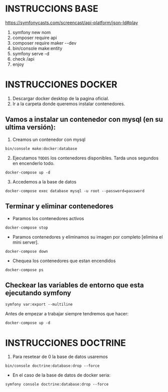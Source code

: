# INSTRUCCIONS BASE

https://symfonycasts.com/screencast/api-platform/json-ld#play

1. symfony new nom
2. composer require api
3. composer require maker --dev
4. bin/console make:entity
5. symfony serve -d
6. check /api
7. enjoy


# INSTRUCCIONES DOCKER

1. Descargar docker desktop de la pagina oficial.
2. Ir a la carpeta donde queremos instalar contenedores.

## Vamos a instalar un contenedor con mysql (en su ultima versión):

1. Creamos un contenedor con mysql
```
bin/console make:docker:database 
```

2. Ejecutamos ``TODOS`` los contenedores disponibles. Tarda unos segundos en encenderlo todo.
```
docker-compose up -d
```
3. Accedemos a la base de datos
```
docker-compose exec database mysql -u root --password=password
```

## Terminar y eliminar contenedores

- Paramos los contenedores activos
```
docker-compose stop    
```
- Paramos contenedores y eliminamos su imagen por completo [elimina el mini server].
```
docker-compose down
```
- Chequea los contenedores que estan encendidos
```
docker-compose ps
```

## Checkear las variables de entorno que esta ejecutando symfony
```
symfony var:export --multiline
```

Antes de empezar a trabajar siempre tendremos que hacer:
```
docker-compose up -d
```


# INSTRUCCIONES DOCTRINE

1. Para resetear de 0 la base de datos usaremos
```
bin/console doctrine:database:drop --force
```
- En el caso de la base de datos de docker seria:
```
symfony console doctrine:database:drop --force
```
